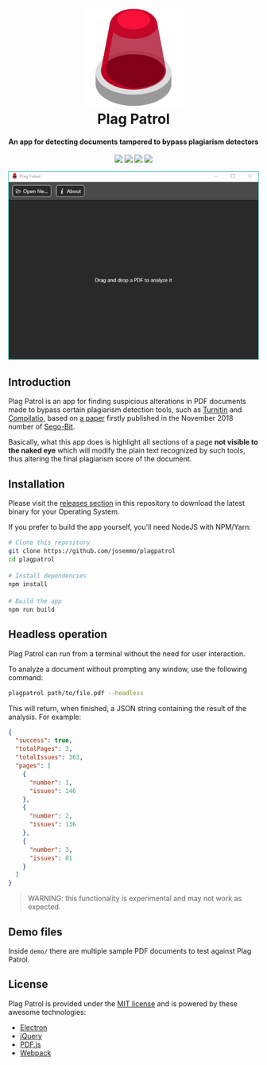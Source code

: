<h1 align="center">
  <a href="https://josemmo.github.io/plagpatrol/"><img src="build/icons/256x256.png" alt="" width="200"></a><br>
  Plag Patrol<br>
</h1>
<h4 align="center">An app for detecting documents tampered to bypass plagiarism detectors</h4>

<p align="center">
  <a href="https://travis-ci.com/josemmo/plagpatrol"><img src="https://travis-ci.com/josemmo/plagpatrol.svg?branch=master"></a>
  <a href="https://github.com/josemmo/plagpatrol/releases/latest"><img src="https://img.shields.io/badge/download-latest-10a19b.svg"></a>
  <a href="https://josemmo.github.io/plagpatrol/"><img src="https://img.shields.io/badge/open-webapp-ec1b0e.svg"></a>
  <a href="LICENSE"><img src="https://img.shields.io/github/license/josemmo/plagpatrol.svg"></a>
</p>

<p align="center">
  <img src="demo.gif" alt="Desktop app demo" />
</p>

## Introduction
Plag Patrol is an app for finding suspicious alterations in PDF documents made to bypass certain plagiarism detection tools, such as [Turnitin](https://www.turnitin.com/) and [Compilatio](https://www.compilatio.net/), based on [a paper](https://medium.com/@josemmo/1e827211c3f3) firstly published in the November 2018 number of [Sego-Bit](http://www.inf5g.uva.es/?q=node/692).

Basically, what this app does is highlight all sections of a page **not visible to the naked eye** which will modify the plain text recognized by such tools, thus altering the final plagiarism score of the document.

## Installation
Please visit the [releases section](https://github.com/josemmo/plagpatrol/releases/latest) in this repository to download the latest binary for your Operating System.

If you prefer to build the app yourself, you'll need NodeJS with NPM/Yarn:
```bash
# Clone this repository
git clone https://github.com/josemmo/plagpatrol
cd plagpatrol

# Install dependencies
npm install

# Build the app
npm run build
```

## Headless operation
Plag Patrol can run from a terminal without the need for user interaction.

To analyze a document without prompting any window, use the following command:
```bash
plagpatrol path/to/file.pdf --headless
```

This will return, when finished, a JSON string containing the result of the analysis. For example:
```json
{
  "success": true,
  "totalPages": 3,
  "totalIssues": 363,
  "pages": [
    {
      "number": 1,
      "issues": 146
    },
    {
      "number": 2,
      "issues": 136
    },
    {
      "number": 3,
      "issues": 81
    }
  ]
}
```

> WARNING: this functionality is experimental and may not work as expected.

## Demo files
Inside `demo/` there are multiple sample PDF documents to test against Plag Patrol.

## License
Plag Patrol is provided under the [MIT license](LICENSE) and is powered by these awesome technologies:
- [Electron](https://electronjs.org/)
- [jQuery](https://jquery.com/)
- [PDF.js](https://mozilla.github.io/pdf.js/)
- [Webpack](https://webpack.js.org/)
